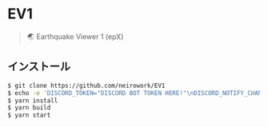 # EV1
> 🌏 Earthquake Viewer 1 (epX)

## インストール
```bash
$ git clone https://github.com/neirowork/EV1
$ echo -e 'DISCORD_TOKEN="DISCORD BOT TOKEN HERE!"\nDISCORD_NOTIFY_CHANNEL="CHANNEL ID HERE!"' > .env
$ yarn install
$ yarn build
$ yarn start
```
